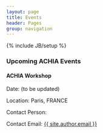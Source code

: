 ```yaml
---
layout: page
title: Events 
header: Pages
group: navigation
---
```

{% include JB/setup %}

### Upcoming ACHIA Events

#### ACHIA Workshop

Date: (to be updated) 

Location: Paris, FRANCE 

Contact Person: 

Contact Email: <a href="mailto:{{ site.author.email }}">{{ site.author.email }}</a>
